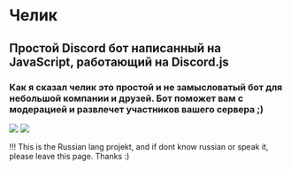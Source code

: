 # Челик

## Простой Discord бот написанный на JavaScript, работающий на Discord.js

### Как я сказал челик это простой и не замысловатый бот для небольшой компании и друзей. Бот поможет вам с модерацией и развлечет участников вашего сервера ;)


<a href="https://discord.gg/5Qf3m9ywpx"><img src="https://img.shields.io/discord/799543495592247296?color=5865F2&logo=discord&logoColor=white"></a>
<a href="https://discord.com/oauth2/authorize?client_id=726865963424677909&scope=bot&permissions=8"><img src="https://img.shields.io/badge/-Добавьте%20бота%20на%20свой%20сервер-blue"></a>

!!! This is the Russian lang projekt, and if dont know russian or speak it, please leave this page. Thanks :)